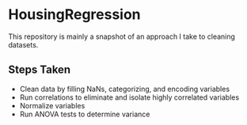 # HousingRegression

This repository is mainly a snapshot of an approach I take to cleaning datasets.

## Steps Taken

* Clean data by filling NaNs, categorizing, and encoding variables
* Run correlations to eliminate and isolate highly correlated variables
* Normalize variables
* Run ANOVA tests to determine variance
